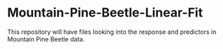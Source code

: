 # Mountain-Pine-Beetle-Linear-Fit
This repository will have files looking into the response and predictors in Mountain Pine Beetle data.
